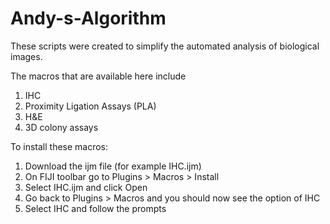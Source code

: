 # Andy-s-Algorithm
These scripts were created to simplify the automated analysis of biological images.

The macros that are available here include
1. IHC
2. Proximity Ligation Assays (PLA)
3. H&E
4. 3D colony assays

To install these macros:
1. Download the ijm file (for example IHC.ijm)
2. On FIJI toolbar go to Plugins > Macros > Install 
3. Select IHC.ijm and click Open
4. Go back to Plugins > Macros and you should now see the option of IHC
5. Select IHC and follow the prompts
